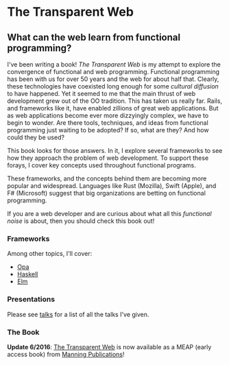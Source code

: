 # The Transparent Web

## What can the web learn from functional programming?

I've been writing a book!
*The Transparent Web* is my attempt to explore the convergence of functional and web programming.
Functional programming has been with us for over 50 years and the web for about half that.
Clearly, these technologies have coexisted long enough for some _cultural diffusion_ to have happened.
Yet it seemed to me that the main thrust of web development grew out of the OO tradition.
This has taken us really far.
Rails, and frameworks like it, have enabled zillions of great web applications.
But as web applications become ever more dizzyingly complex, we have to begin to wonder.
Are there tools, techniques, and ideas from functional programming just waiting to be adopted?
If so, what are they?
And how could they be used?

This book looks for those answers.
In it, I explore several frameworks to see how they approach the problem of web development.
To support these forays, I cover key concepts used throughout functional programs.

These frameworks, and the concepts behind them are becoming more popular and widespread.
Languages like Rust (Mozilla), Swift (Apple), and F# (Microsoft) suggest that big organizations are betting on functional programming.

If you are a web developer and are curious about what all this _functional noise_ is about, then you should check this book out!


### Frameworks

Among other topics, I'll cover:

 * [Opa](http://opalang.org/)
 * [Haskell](https://www.haskell.org/)
 * [Elm](http://elm-lang.org/)


### Presentations

Please see [talks](talks.html) for a list of all the talks I've given.


### The Book

**Update 6/2016**: [The Transparent Web](https://manning.com/books/the-transparent-web) is now available as a MEAP (early access book) from [Manning Publications](http://manning.com/)!
